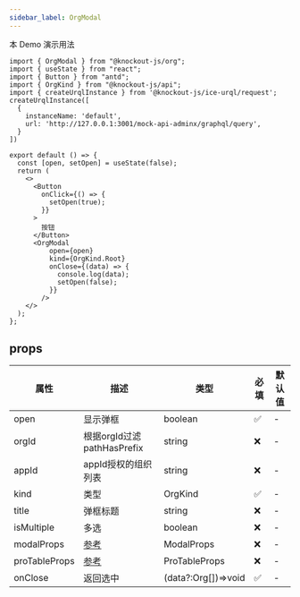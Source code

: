 ```yaml
---
sidebar_label: OrgModal
---
```


本 Demo 演示用法

```tsx preview
import { OrgModal } from "@knockout-js/org";
import { useState } from "react";
import { Button } from "antd";
import { OrgKind } from "@knockout-js/api";
import { createUrqlInstance } from '@knockout-js/ice-urql/request';
createUrqlInstance([
  {
    instanceName: 'default',
    url: 'http://127.0.0.1:3001/mock-api-adminx/graphql/query',
  }
])

export default () => {
  const [open, setOpen] = useState(false);
  return (
    <>
      <Button
        onClick={() => {
          setOpen(true);
        }}
      >
        按钮
      </Button>
      <OrgModal
          open={open}
          kind={OrgKind.Root}
          onClose={(data) => {
            console.log(data);
            setOpen(false);
          }}
        />
    </>
  );
};
```

## props

| 属性          | 描述                                                          | 类型                | 必填 | 默认值 |
| ------------- | ------------------------------------------------------------- | ------------------- | ---- | ------ |
| open          | 显示弹框                                                      | boolean             | ✅   | -      |
| orgId         | 根据orgId过滤pathHasPrefix                                    | string              | ❌   | -      |
| appId         | appId授权的组织列表                                           | string              | ❌   | -      |
| kind          | 类型                                                          | OrgKind             | ✅   | -      |
| title         | 弹框标题                                                      | string              | ❌   | -      |
| isMultiple    | 多选                                                          | boolean             | ❌   | -      |
| modalProps    | [参考](https://ant.design/components/modal-cn#api)            | ModalProps          | ❌   | -      |
| proTableProps | [参考](https://procomponents.ant.design/components/table#api) | ProTableProps       | ❌   | -      |
| onClose       | 返回选中                                                      | (data?:Org[])=>void | ✅   | -      |
